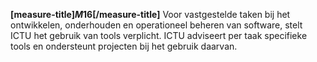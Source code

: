 <!-- begin: measure composite=true -->
**[measure-title]$M16$[/measure-title]**
Voor vastgestelde taken bij het ontwikkelen, onderhouden en operationeel beheren van software, stelt ICTU het gebruik van tools verplicht. ICTU adviseert per taak specifieke tools en ondersteunt projecten bij het gebruik daarvan.
<!-- end: measure -->
